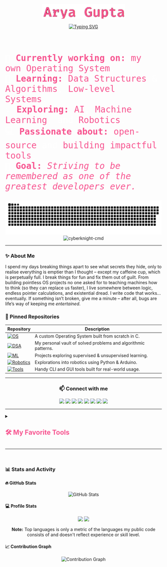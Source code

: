 <p align="center">
  <a href="https://github.com/DenverCoder1">
    <img src="https://github.com/CyberKnight-cmd/cyberknight-cmd/blob/main/Untitled.png?raw=true" alt="Arya Gupta" /></a>
</p>

<p align="center">
  <a href="https://git.io/typing-svg">
    <img src="https://readme-typing-svg.demolab.com?font=Fira+Code&weight=600&size=27&pause=1000&color=F75590&width=1000&center=true&vCenter=true&lines=Hello+Git-World!;Welcome+to+my+GitHub+profile;Living+in+a+world+of+infinite+loops+and+undefined+behaviors.;I+write+code+so+my+computer+can+work+harder+while+I+nap.;A+passionate+%22lil-bit-of-everything%22+developer+from+India;" alt="Typing SVG" />
  </a>
</p>

<br>
<br>
<p style="font-size: 28px; color: white; font-family: Fira Code, monospace;">
  🔭 <strong style="color: #F75590;">Currently working on:</strong> <span style="color: #F75590;">my own Operating System</span>.<br>
  🌱 <strong style="color: #F75590;">Learning:</strong> <span style="color: #F75590;">Data Structures</span> & <span style="color: #F75590;">Algorithms</span>, <span style="color: #F75590;">Low-level Systems</span>.<br>
  💡 <strong style="color: #F75590;">Exploring:</strong> <span style="color: #F75590;">AI</span>, <span style="color: #F75590;">Machine Learning</span>, and <span style="color: #F75590;">Robotics</span>.<br>
  💻 <strong style="color: #F75590;">Passionate about:</strong> <span style="color: #F75590;">open-source</span> and <span style="color: #F75590;">building impactful tools</span>.<br>
  🎯 <strong style="color: #F75590;">Goal:</strong> <em style="color: #F75590;">Striving to be remembered as one of the greatest developers ever.</em>
</p>



<p align="center">
  <img src="https://raw.githubusercontent.com/cyberknight-cmd/cyberknight-cmd/output/github-contribution-grid-snake.svg" alt="Snake animation" /><br>
  <img src="https://komarev.com/ghpvc/?username=cyberknight-cmd&label=Profile%20views&color=0e75b6&style=flat" alt="cyberknight-cmd" />
</p>

---

### ✨ About Me

I spend my days breaking things apart to see what secrets they hide, only to realise everything is emptier than I thought – except my caffeine cup, which is perpetually full. I break things for fun and fix them out of guilt. From building pointless OS projects no one asked for to teaching machines how to think (so they can replace us faster), I live somewhere between logic, endless pointer calculations, and existential dread. I write code that works… eventually. If something isn’t broken, give me a minute – after all, bugs are life’s way of keeping me *entertained*.

### 📌 Pinned Repositories

| Repository                                                                                                                                                                | Description                                                     |
| ------------------------------------------------------------------------------------------------------------------------------------------------------------------------- | --------------------------------------------------------------- |
| [![OS](https://img.shields.io/badge/OS-Operating%20System-informational?style=for-the-badge\&logo=linux)](https://github.com/your-username/your-os-repo)                  | A custom Operating System built from scratch in C. |
| [![DSA](https://img.shields.io/badge/DSA-Algorithms%20%26%20Data%20Structures-blue?style=for-the-badge\&logo=codeforces)](https://github.com/CyberKnight-cmd/dsa-overall) | My personal vault of solved problems and algorithmic patterns.  |
| [![ML](https://img.shields.io/badge/ML-Machine%20Learning-success?style=for-the-badge\&logo=scikit-learn)](https://github.com/your-username/your-ml-repo)                 | Projects exploring supervised & unsupervised learning.          |
| [![Robotics](https://img.shields.io/badge/Robotics-Autonomous%20Projects-lightgrey?style=for-the-badge\&logo=ros)](https://github.com/CyberKnight-cmd/Threshold-detector)   | Explorations into robotics using Python & Arduino.                  |
| [![Tools](https://img.shields.io/badge/Tools-Open%20Source%20Utilities-brightgreen?style=for-the-badge\&logo=github)](https://github.com/your-username/your-tools-repo)   | Handy CLI and GUI tools built for real-world usage.             |

---
<h3 align="center">📫 Connect with me</h3>

<p align="center">
  <a href="mailto:aryagupta164@gmail.com"><img src="https://img.shields.io/badge/Gmail-D14836?style=for-the-badge&logo=gmail&logoColor=white" /></a>
  <a href="https://dev.to/cyberknight-cmd"><img src="https://img.shields.io/badge/Dev.to-000000?style=for-the-badge&logo=devdotto&logoColor=white" /></a>
  <a href="https://twitter.com/cyberknight_cmd"><img src="https://img.shields.io/badge/Twitter-1DA1F2?style=for-the-badge&logo=twitter&logoColor=white" /></a>
  <a href="https://linkedin.com/in/aryagupta2304"><img src="https://img.shields.io/badge/LinkedIn-0077B5?style=for-the-badge&logo=linkedin&logoColor=white" /></a>
  <a href="https://instagram.com/cyberknight_ig"><img src="https://img.shields.io/badge/Instagram-E4405F?style=for-the-badge&logo=instagram&logoColor=white" /></a>
  <a href="https://www.hackerrank.com/aryagupta164"><img src="https://img.shields.io/badge/HackerRank-2EC866?style=for-the-badge&logo=hackerrank&logoColor=white" /></a>
  <a href="https://codeforces.com/profile/cyberknight_cmd"><img src="https://img.shields.io/badge/Codeforces-1F8ACB?style=for-the-badge&logo=codeforces&logoColor=white" /></a>
  <a href="https://www.leetcode.com/arya2024"><img src="https://img.shields.io/badge/LeetCode-FFA116?style=for-the-badge&logo=leetcode&logoColor=black" /></a>
</p>

---
<details>
  <summary><h2 style="color: #F75590;">🛠️ My Favorite Tools</h2></summary>

  <br>

  <h3>💻 Programming and Markup Languages</h3>
  <br>
  <p align="center">
    <img src="https://img.shields.io/badge/Bash-121011.svg?logo=gnu-bash&logoColor=white" alt="Bash" />
    <img src="https://custom-icon-badges.demolab.com/badge/C-03599C.svg?logo=c-in-hexagon&logoColor=white" alt="C" />
    <img src="https://custom-icon-badges.demolab.com/badge/C++-9C033A.svg?logo=cpp2&logoColor=white" alt="C++" />
    <img src="https://custom-icon-badges.demolab.com/badge/C%23-68217A.svg?logo=cs2&logoColor=white" alt="C#" />
    <img src="https://img.shields.io/badge/CSS-1572B6.svg?logo=css3&logoColor=white" alt="CSS" />
    <img src="https://img.shields.io/badge/HTML-E34F26.svg?logo=html5&logoColor=white" alt="HTML" />
    <img src="https://custom-icon-badges.demolab.com/badge/Java-007396.svg?logo=java&logoColor=white" alt="Java" />
    <img src="https://img.shields.io/badge/JavaScript-F7DF1E.svg?logo=javascript&logoColor=black" alt="JavaScript" />
    <img src="https://img.shields.io/badge/Markdown-000000.svg?logo=markdown&logoColor=white" alt="Markdown" />
    <img src="https://img.shields.io/badge/Node.js-43853D.svg?logo=node.js&logoColor=white" alt="Node.js" />
    <img src="https://img.shields.io/badge/PHP-777BB4.svg?logo=php&logoColor=white" alt="PHP" />
    <img src="https://img.shields.io/badge/Python-14354C.svg?logo=python&logoColor=white" alt="Python" />
    <img src="https://img.shields.io/badge/R-276DC3.svg?logo=r&logoColor=white" alt="R" />
    <img src="https://custom-icon-badges.demolab.com/badge/SQL-025E8C.svg?logo=database&logoColor=white" alt="SQL" />
    <img src="https://img.shields.io/badge/TypeScript-007ACC.svg?logo=typescript&logoColor=white" alt="TypeScript" />
  </p>

  <br>

  <h3>🧰 Frameworks and Libraries</h3>
  <br>
  <p align="center">
    <img src="https://img.shields.io/badge/-Arduino-00979D?logo=Arduino&logoColor=white" alt="Arduino" />
    <img src="https://img.shields.io/badge/Flask-000000.svg?logo=flask&logoColor=white" alt="Flask" />
    <img src="https://img.shields.io/badge/GitHub%20Actions-2671E5.svg?logo=github%20actions&logoColor=white" alt="GitHub Actions" />
    <img src="https://img.shields.io/badge/Numpy-013243.svg?logo=numpy&logoColor=white" alt="Numpy" />
    <img src="https://img.shields.io/badge/Pandas-150458.svg?logo=pandas&logoColor=white" alt="Pandas" />
    <img src="https://custom-icon-badges.demolab.com/badge/PHPUnit-366488.svg?logo=test-tube&logoColor=white" alt="PHPUnit" />
    <img src="https://img.shields.io/badge/TensorFlow-FF6F00.svg?logo=TensorFlow&logoColor=white" alt="TensorFlow" />
    <img src="https://img.shields.io/badge/Wordpress-21759B?logo=wordpress&logoColor=white" alt="Wordpress" />
    <img src="https://img.shields.io/badge/React-20232a.svg?logo=react&logoColor=%2361DAFB" alt="React" />
  </p>

  <br>

  <h3>🗄️ Databases and Cloud Hosting</h3>
  <br>
  <p align="center">
    <img src="https://img.shields.io/badge/GitHub%20Pages-327FC7.svg?logo=github&logoColor=white" alt="GitHub Pages" />
    <img src="https://img.shields.io/badge/MongoDB-4ea94b.svg?logo=mongodb&logoColor=white" alt="MongoDB" />
    <img src="https://img.shields.io/badge/MySQL-00f.svg?logo=mysql&logoColor=white" alt="MySQL" />
    <img src="https://img.shields.io/badge/Oracle-F00000.svg?logo=oracle&logoColor=white" alt="Oracle" />
    <img src="https://img.shields.io/badge/Vercel-000000.svg?logo=vercel&logoColor=white" alt="Vercel" />
  </p>

  <br>

  <h3>💻 Software and Tools</h3>
  <br>
  <p align="center">
    <img src="https://img.shields.io/badge/Adobe-FF0000.svg?logo=adobe&logoColor=white" alt="Adobe" />
    <img src="https://img.shields.io/badge/Android-3DDC84?logo=android&logoColor=white" alt="Android" />
    <img src="https://img.shields.io/badge/Android%20Studio-008678.svg?logo=android-studio&logoColor=white" alt="Android Studio" />
    <img src="https://img.shields.io/badge/Arch%20Linux-1793D1.svg?logo=arch-linux&logoColor=white" alt="Arch Linux" />
    <img src="https://img.shields.io/badge/-Audacity-0000CC?logo=audacity&logoColor=white" alt="Audacity" />
    <img src="https://img.shields.io/badge/-Brave-FB542B?logo=brave&logoColor=white" alt="Brave" />
    <img src="https://img.shields.io/badge/-Discord-5865F2.svg?logo=discord&logoColor=white" alt="Discord" />
    <img src="https://img.shields.io/badge/Git-F05033.svg?logo=git&logoColor=white" alt="Git" />
    <img src="https://img.shields.io/badge/GitHub%20Desktop-8034A9.svg?logo=github&logoColor=white" alt="GitHub Desktop" />
    <img src="https://img.shields.io/badge/Sheets-34A853.svg?logo=google%20sheets&logoColor=white" alt="Google Sheets" />
    <img src="https://img.shields.io/badge/Jupyter-F37626.svg?logo=Jupyter&logoColor=white" alt="Jupyter" />
    <img src="https://img.shields.io/badge/-OBS-302E31?logo=obs-studio&logoColor=white" alt="OBS Studio" />
    <img src="https://img.shields.io/badge/Visual%20Studio%20Code-0078d7.svg?logo=visual-studio-code&logoColor=white" alt="VS Code" />
    <img src="https://img.shields.io/badge/-Stack%20Overflow-FE7A16?logo=stack-overflow&logoColor=white" alt="Stack Overflow" />
  </p>

</details>

---
<br>

<h3>📊 Stats and Activity</h3>

<h4>🔥 GitHub Stats</h4>
<p align="center">
  <img src="https://github-readme-stats.vercel.app/api?username=cyberknight-cmd&show_icons=true&theme=tokyonight&hide_border=true" alt="GitHub Stats" />
</p>

<h4>💻 Profile Stats</h4>
<p align="center">
  <img src="https://github-readme-stats.vercel.app/api?username=cyberknight-cmd&show_icons=true&include_all_commits=true&count_private=true&theme=react&hide_border=true&bg_color=1F222E&title_color=F85D7F&icon_color=F8D866" height="192px" />
  <img src="https://github-readme-stats.vercel.app/api/top-langs/?username=cyberknight-cmd&langs_count=8&layout=compact&theme=react&hide_border=true&bg_color=1F222E&title_color=F85D7F&icon_color=F8D866" height="192px" />
</p>
<p align="center"><b>Note:</b> Top languages is only a metric of the languages my public code consists of and doesn't reflect experience or skill level.</p>

<h4>📈 Contribution Graph</h4>
<p align="center">
  <img src="https://github-readme-activity-graph.vercel.app/graph/?username=cyberknight-cmd&bg_color=1F222E&color=F8D866&line=F85D7F&point=FFFFFF&hide_border=true" alt="Contribution Graph" />
</p>

